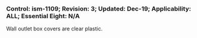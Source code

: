 ### Control: ism-1109; Revision: 3; Updated: Dec-19; Applicability: ALL; Essential Eight: N/A
<p>Wall outlet box covers are clear plastic.</p>